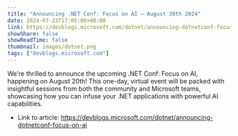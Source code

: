```yaml
---
title: "Announcing .NET Conf: Focus on AI – August 20th 2024"
date: 2024-07-23T17:05:00+00:00
link: https://devblogs.microsoft.com/dotnet/announcing-dotnetconf-focus-on-ai
showShare: false
showReadTime: false
thumbnail: images/dotnet.png
tags: ["devblogs.microsoft.com"]
---
```

We're thrilled to announce the upcoming .NET Conf: Focus on AI, happening on August 20th! This one-day, virtual event will be packed with insightful sessions from both the community and Microsoft teams, showcasing how you can infuse your .NET applications with powerful AI capabilities.

- Link to article: https://devblogs.microsoft.com/dotnet/announcing-dotnetconf-focus-on-ai